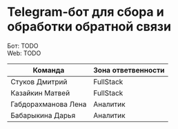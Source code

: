 # Telegram-бот для сбора и обработки обратной связи<br>
Бот: TODO<br>
Web: TODO<br>
<table>
  <thead>
    <tr>
      <th>Команда</th>
      <th>Зона ответвенности</th>
    </tr>
  </thead>
  <tbody>
    <tr>
      <td>Стуков Дмитрий</td>
      <td>FullStack</td>
    </tr>
    <tr>
      <td>Казайкин Матвей</td>
      <td>FullStack</td>
    </tr>
    <tr>
      <td>Габдорахманова Лена</td>
      <td>Аналитик</td>
    </tr>
    <tr>
      <td>Бабарыкина Дарья</td>
      <td>Аналитик</td>
    </tr>
  </tbody>
</table>
